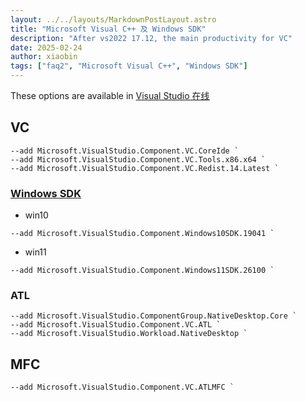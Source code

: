 ```yaml
---
layout: ../../layouts/MarkdownPostLayout.astro
title: "Microsoft Visual C++ 及 Windows SDK"
description: "After vs2022 17.12, the main productivity for VC"
date: 2025-02-24
author: xiaobin
tags: ["faq2", "Microsoft Visual C++", "Windows SDK"]
---
```

These options are available in [Visual Studio 在线](https://tdtc-hrb.github.io/ops-win/posts/post-6)

## VC
```
--add Microsoft.VisualStudio.Component.VC.CoreIde `
--add Microsoft.VisualStudio.Component.VC.Tools.x86.x64 `
--add Microsoft.VisualStudio.Component.VC.Redist.14.Latest `
```

### [Windows SDK](https://learn.microsoft.com/en-us/visualstudio/install/workload-component-id-vs-build-tools)
- win10
```
--add Microsoft.VisualStudio.Component.Windows10SDK.19041 `
```
- win11
```
--add Microsoft.VisualStudio.Component.Windows11SDK.26100 `
```

### ATL
```
--add Microsoft.VisualStudio.ComponentGroup.NativeDesktop.Core `
--add Microsoft.VisualStudio.Component.VC.ATL `
--add Microsoft.VisualStudio.Workload.NativeDesktop `
```

## MFC
```
--add Microsoft.VisualStudio.Component.VC.ATLMFC `
```
